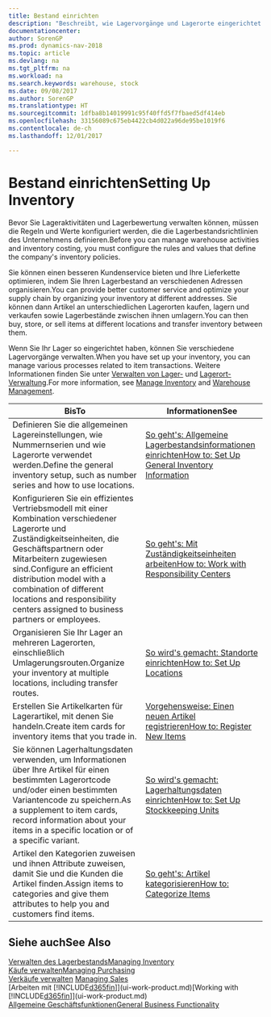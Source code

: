 ```yaml
---
title: Bestand einrichten
description: "Beschreibt, wie Lagervorgänge und Lagerorte eingerichtet werden, einschließlich Umlagerungsrouten und Standorte wie Lagerorte."
documentationcenter: 
author: SorenGP
ms.prod: dynamics-nav-2018
ms.topic: article
ms.devlang: na
ms.tgt_pltfrm: na
ms.workload: na
ms.search.keywords: warehouse, stock
ms.date: 09/08/2017
ms.author: SorenGP
ms.translationtype: HT
ms.sourcegitcommit: 1dfba8b14019991c95f40ffd5f7fbaed5df414eb
ms.openlocfilehash: 33156089c675eb4422cb4d022a96de95be1019f6
ms.contentlocale: de-ch
ms.lasthandoff: 12/01/2017

---
```

# <a name="setting-up-inventory"></a><span data-ttu-id="096cc-103">Bestand einrichten</span><span class="sxs-lookup"><span data-stu-id="096cc-103">Setting Up Inventory</span></span>
<span data-ttu-id="096cc-104">Bevor Sie Lageraktivitäten und Lagerbewertung verwalten können, müssen die Regeln und Werte konfiguriert werden, die die Lagerbestandsrichtlinien des Unternehmens definieren.</span><span class="sxs-lookup"><span data-stu-id="096cc-104">Before you can manage warehouse activities and inventory costing, you must configure the rules and values that define the company's inventory policies.</span></span>

<span data-ttu-id="096cc-105">Sie können einen besseren Kundenservice bieten und Ihre Lieferkette optimieren, indem Sie Ihren Lagerbestand an verschiedenen Adressen organisieren.</span><span class="sxs-lookup"><span data-stu-id="096cc-105">You can provide better customer service and optimize your supply chain by organizing your inventory at different addresses.</span></span> <span data-ttu-id="096cc-106">Sie können dann Artikel an unterschiedlichen Lagerorten kaufen, lagern und verkaufen sowie Lagerbestände zwischen ihnen umlagern.</span><span class="sxs-lookup"><span data-stu-id="096cc-106">You can then buy, store, or sell items at different locations and transfer inventory between them.</span></span>

<span data-ttu-id="096cc-107">Wenn Sie Ihr Lager so eingerichtet haben, können Sie verschiedene Lagervorgänge verwalten.</span><span class="sxs-lookup"><span data-stu-id="096cc-107">When you have set up your inventory, you can manage various processes related to item transactions.</span></span> <span data-ttu-id="096cc-108">Weitere Informationen finden Sie unter [Verwalten von Lager-](inventory-manage-inventory.md) und [Lagerort-Verwaltung](warehouse-manage-warehouse.md).</span><span class="sxs-lookup"><span data-stu-id="096cc-108">For more information, see [Manage Inventory](inventory-manage-inventory.md) and [Warehouse Management](warehouse-manage-warehouse.md).</span></span>

| <span data-ttu-id="096cc-109">Bis</span><span class="sxs-lookup"><span data-stu-id="096cc-109">To</span></span> | <span data-ttu-id="096cc-110">Informationen</span><span class="sxs-lookup"><span data-stu-id="096cc-110">See</span></span> |
| --- | --- |
| <span data-ttu-id="096cc-111">Definieren Sie die allgemeinen Lagereinstellungen, wie Nummernserien und wie Lagerorte verwendet werden.</span><span class="sxs-lookup"><span data-stu-id="096cc-111">Define the general inventory setup, such as number series and how to use locations.</span></span> |[<span data-ttu-id="096cc-112">So geht's: Allgemeine Lagerbestandsinformationen einrichten</span><span class="sxs-lookup"><span data-stu-id="096cc-112">How to: Set Up General Inventory Information</span></span>](inventory-how-setup-general.md) |
|<span data-ttu-id="096cc-113">Konfigurieren Sie ein effizientes Vertriebsmodell mit einer Kombination verschiedener Lagerorte und Zuständigkeitseinheiten, die Geschäftspartnern oder Mitarbeitern zugewiesen sind.</span><span class="sxs-lookup"><span data-stu-id="096cc-113">Configure an efficient distribution model with a combination of different locations and responsibility centers assigned to business partners or employees.</span></span>|[<span data-ttu-id="096cc-114">So geht's: Mit Zuständigkeitseinheiten arbeiten</span><span class="sxs-lookup"><span data-stu-id="096cc-114">How to: Work with Responsibility Centers</span></span>](inventory-responsibility-centers.md)|
| <span data-ttu-id="096cc-115">Organisieren Sie Ihr Lager an mehreren Lagerorten, einschließlich Umlagerungsrouten.</span><span class="sxs-lookup"><span data-stu-id="096cc-115">Organize your inventory at multiple locations, including transfer routes.</span></span> |[<span data-ttu-id="096cc-116">So wird's gemacht: Standorte einrichten</span><span class="sxs-lookup"><span data-stu-id="096cc-116">How to: Set Up Locations</span></span>](inventory-how-register-new-items.md) |
| <span data-ttu-id="096cc-117">Erstellen Sie Artikelkarten für Lagerartikel, mit denen Sie handeln.</span><span class="sxs-lookup"><span data-stu-id="096cc-117">Create item cards for inventory items that you trade in.</span></span> |[<span data-ttu-id="096cc-118">Vorgehensweise: Einen neuen Artikel registrieren</span><span class="sxs-lookup"><span data-stu-id="096cc-118">How to: Register New Items</span></span>](inventory-how-register-new-items.md) |
|<span data-ttu-id="096cc-119">Sie können Lagerhaltungsdaten verwenden, um Informationen über Ihre Artikel für einen bestimmten Lagerortcode und/oder einen bestimmten Variantencode zu speichern.</span><span class="sxs-lookup"><span data-stu-id="096cc-119">As a supplement to item cards, record information about your items in a specific location or of a specific variant.</span></span>|[<span data-ttu-id="096cc-120">So wird's gemacht: Lagerhaltungsdaten einrichten</span><span class="sxs-lookup"><span data-stu-id="096cc-120">How to: Set Up Stockkeeping Units</span></span>](inventory-how-to-set-up-stockkeeping-units.md)|
| <span data-ttu-id="096cc-121">Artikel den Kategorien zuweisen und ihnen Attribute zuweisen, damit Sie und die Kunden die Artikel finden.</span><span class="sxs-lookup"><span data-stu-id="096cc-121">Assign items to categories and give them attributes to help you and customers find items.</span></span> |[<span data-ttu-id="096cc-122">So geht's: Artikel kategorisieren</span><span class="sxs-lookup"><span data-stu-id="096cc-122">How to: Categorize Items</span></span>](inventory-how-categorize-items.md) |

## <a name="see-also"></a><span data-ttu-id="096cc-123">Siehe auch</span><span class="sxs-lookup"><span data-stu-id="096cc-123">See Also</span></span>
[<span data-ttu-id="096cc-124">Verwalten des Lagerbestands</span><span class="sxs-lookup"><span data-stu-id="096cc-124">Managing Inventory</span></span>](inventory-manage-inventory.md)  
[<span data-ttu-id="096cc-125">Käufe verwalten</span><span class="sxs-lookup"><span data-stu-id="096cc-125">Managing Purchasing</span></span>](purchasing-manage-purchasing.md)  
<span data-ttu-id="096cc-126">[Verkäufe verwalten](sales-manage-sales.md)  </span><span class="sxs-lookup"><span data-stu-id="096cc-126">[Managing Sales](sales-manage-sales.md)  </span></span>  
<span data-ttu-id="096cc-127">[Arbeiten mit [!INCLUDE[d365fin](includes/d365fin_md.md)]](ui-work-product.md)</span><span class="sxs-lookup"><span data-stu-id="096cc-127">[Working with [!INCLUDE[d365fin](includes/d365fin_md.md)]](ui-work-product.md)</span></span>  
[<span data-ttu-id="096cc-128">Allgemeine Geschäftsfunktionen</span><span class="sxs-lookup"><span data-stu-id="096cc-128">General Business Functionality</span></span>](ui-across-business-areas.md)

